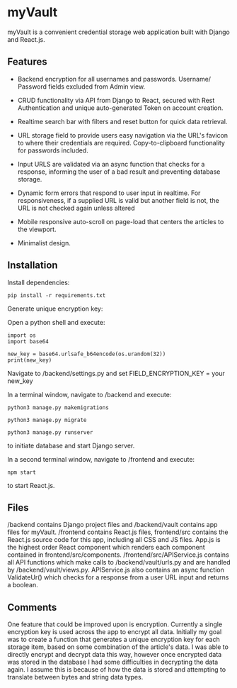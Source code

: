 # myVault

myVault is a convenient credential storage web application built with Django and React.js.

## Features

- Backend encryption for all usernames and passwords. Username/ Password fields excluded from Admin view.

- CRUD functionality via API from Django to React, secured with Rest Authentication and unique auto-generated Token on account creation.

- Realtime search bar with filters and reset button for quick data retrieval.

- URL storage field to provide users easy navigation via the URL's favicon to where their credentials are required. Copy-to-clipboard functionality for passwords included.

- Input URLS are validated via an async function that checks for a response, informing the user of a bad result and preventing database storage.

- Dynamic form errors that respond to user input in realtime. For responsiveness, if a supplied URL is valid but another field is not, the URL is not checked again unless altered

- Mobile responsive auto-scroll on page-load that centers the articles to the viewport.

- Minimalist design.

## Installation

Install dependencies:

`pip install -r requirements.txt`

Generate unique encryption key:

Open a python shell and execute:

```
import os
import base64

new_key = base64.urlsafe_b64encode(os.urandom(32))
print(new_key)
```

Navigate to /backend/settings.py and set FIELD_ENCRYPTION_KEY = your new_key

In a terminal window, navigate to /backend and execute:

`python3 manage.py makemigrations`

`python3 manage.py migrate`

`python3 manage.py runserver`

to initiate database and start Django server.

In a second terminal window, navigate to /frontend and execute:

`npm start`

to start React.js.

## Files

/backend contains Django project files and /backend/vault contains app files for myVault. /frontend contains React.js files, frontend/src contains the React.js source code for this app, including all CSS and JS files. App.js is the highest order React component which renders each component contained in frontend/src/components. /frontend/src/APIService.js contains all API functions which make calls to /backend/vault/urls.py and are handled by /backend/vault/views.py. APIService.js also contains an async function ValidateUr() which checks for a response from a user URL input and returns a boolean.

## Comments

One feature that could be improved upon is encryption. Currently a single encryption key is used across the app to encrypt all data. Initially my goal was to create a function that generates a unique encryption key for each storage item, based on some combination of the article's data. I was able to directly encrypt and decrypt data this way, however once encrypted data was stored in the database I had some difficulties in decrypting the data again. I assume this is because of how the data is stored and attempting to translate between bytes and string data types.
